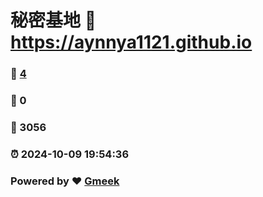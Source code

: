 # 秘密基地 :link: https://aynnya1121.github.io 
### :page_facing_up: [4](https://aynnya1121.github.io/tag.html) 
### :speech_balloon: 0 
### :hibiscus: 3056 
### :alarm_clock: 2024-10-09 19:54:36 
### Powered by :heart: [Gmeek](https://github.com/Meekdai/Gmeek)

